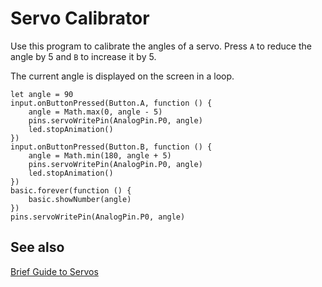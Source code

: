 # Servo Calibrator

Use this program to calibrate the angles of a servo.
Press ``A`` to reduce the angle by 5 and ``B`` to
increase it by 5.

The current angle is displayed on the screen
in a loop.

```blocks
let angle = 90
input.onButtonPressed(Button.A, function () {
    angle = Math.max(0, angle - 5)
    pins.servoWritePin(AnalogPin.P0, angle)
    led.stopAnimation()
})
input.onButtonPressed(Button.B, function () {
    angle = Math.min(180, angle + 5)
    pins.servoWritePin(AnalogPin.P0, angle)
    led.stopAnimation()
})
basic.forever(function () {
    basic.showNumber(angle)    
})
pins.servoWritePin(AnalogPin.P0, angle)
```

## See also

[Brief Guide to Servos](https://www.kitronik.co.uk/pdf/a-brief-guide-to-servos.pdf)

